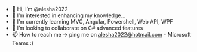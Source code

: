 - 👋 Hi, I’m @alesha2022
- 👀 I’m interested in enhancing my knowledge...
- 🌱 I’m currently learning MVC, Angular, Powershell, Web API, WPF
- 💞️ I’m looking to collaborate on C# advanced features
- 📫 How to reach me -> ping me on alesha2022@hotmail.com - Microsoft Teams :)

<!---
alesha2022/alesha2022 is a ✨ special ✨ repository because its `README.md` (this file) appears on your GitHub profile.
You can click the Preview link to take a look at your changes.
--->
